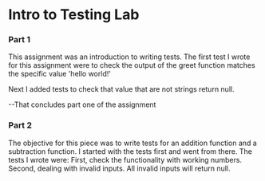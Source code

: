 # Intro to Testing Lab

### Part 1
This assignment was an introduction to writing tests. The first test I wrote for this assignment were to check the output of the greet function matches the specific value 'hello world!'

Next I added tests to check that value that are not strings return null.

--That concludes part one of the assignment

### Part 2
The objective for this piece was to write tests for an addition function and a subtraction function.
I started with the tests first and went from there. The tests I wrote were:
First, check the functionality with working numbers. Second, dealing with invalid inputs. All invalid inputs will return null.
